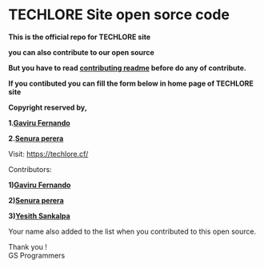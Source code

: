# TECHLORE Site open sorce code
**This is the official repo for TECHLORE site**

**you can also contribute to our open source**

**But you have to read <a href="https://github.com/GSprogrammers/TECHLORE/blob/main/How%20to%20contribute.md">contributing readme</a> before do any of contribute.**

**If you contibuted you can fill the form below in home page of TECHLORE site**

**Copyright reserved by,**

**1.[Gaviru Fernando](https://github.com/GAVIFDO)**
  
**2.[Senura perera](https://github.com/senura-47802)**

Visit: https://techlore.cf/

Contributors:

**1)[Gaviru Fernando](https://github.com/GAVIFDO)**
  
**2)[Senura perera](https://github.com/senura-47802)**

**3)[Yesith Sankalpa](https://github.com/YesithSankalpa)**

Your name also added to the list when you contributed to this open source.

Thank you !<br>
GS Programmers
